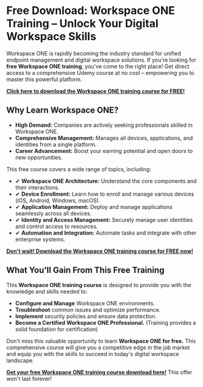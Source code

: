 # Free Download: Workspace ONE Training – Unlock Your Digital Workspace Skills

Workspace ONE is rapidly becoming the industry standard for unified endpoint management and digital workspace solutions. If you're looking for **free Workspace ONE training**, you've come to the right place! Get direct access to a comprehensive Udemy course at no cost – empowering you to master this powerful platform.

[**Click here to download the Workspace ONE training course for FREE!**](https://udemywork.com/workspace-one-training)

## Why Learn Workspace ONE?

*   **High Demand:** Companies are actively seeking professionals skilled in Workspace ONE.
*   **Comprehensive Management:** Manages all devices, applications, and identities from a single platform.
*   **Career Advancement:** Boost your earning potential and open doors to new opportunities.

This free course covers a wide range of topics, including:

*   ✔ **Workspace ONE Architecture:** Understand the core components and their interactions.
*   ✔ **Device Enrollment:** Learn how to enroll and manage various devices (iOS, Android, Windows, macOS).
*   ✔ **Application Management:** Deploy and manage applications seamlessly across all devices.
*   ✔ **Identity and Access Management:** Securely manage user identities and control access to resources.
*   ✔ **Automation and Integration:** Automate tasks and integrate with other enterprise systems.

[**Don't wait! Download the Workspace ONE training course for FREE now!**](https://udemywork.com/workspace-one-training)

## What You'll Gain From This Free Training

This **Workspace ONE training course** is designed to provide you with the knowledge and skills needed to:

*   **Configure and Manage** Workspace ONE environments.
*   **Troubleshoot** common issues and optimize performance.
*   **Implement** security policies and ensure data protection.
*   **Become a Certified Workspace ONE Professional.** (Training provides a solid foundation for certification)

Don't miss this valuable opportunity to learn **Workspace ONE for free.** This comprehensive course will give you a competitive edge in the job market and equip you with the skills to succeed in today's digital workspace landscape.

**[Get your free Workspace ONE training course download here!](https://udemywork.com/workspace-one-training)** This offer won't last forever!
